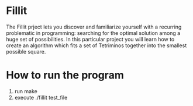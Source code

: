 # Fillit
The Fillit prject lets you discover and familiarize yourself with a recurring problematic in programming: searching for the optimal solution among a huge set of possibilities. In this particular project you will learn how to create an algorithm which fits a set of Tetriminos together into the smallest possible square.

# How to run the program
1) run make 
2) execute ./fillit test_file